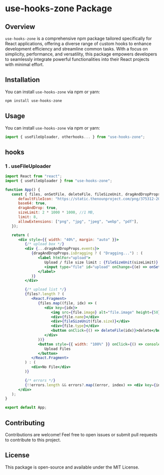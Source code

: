 # use-hooks-zone Package

## Overview

`use-hooks-zone` is a comprehensive npm package tailored specifically for React applications, offering a diverse range of custom hooks to enhance development efficiency and streamline common tasks. With a focus on simplicity, performance, and versatility, this package empowers developers to seamlessly integrate powerful functionalities into their React projects with minimal effort.

## Installation

You can install `use-hooks-zone` via npm or yarn:

```bash
npm install use-hooks-zone

```

## Usage

You can install `use-hooks-zone` via npm or yarn:

```jsx
import { useFileUploader, otherhooks... } from "use-hooks-zone";

```

## hooks

### 1 . useFileUploader

```jsx
import React from "react";
import { useFileUploader } from "use-hooks-zone";

function App() {
   const { files, onSetFile, deleteFile, fileSizeUnit, dragAndDropProps, errors, sizeLimit, allowExtensions } = useFileUploader({
      defaultFileIcon: "https://static.thenounproject.com/png/375312-200.png",
      base64: true,
      dragAndDrop: true,
      sizeLimit: 2 * 1000 * 1000, //1 MB,
      limit: 8,
      allowExtensions: ["png", "jpg", "jpeg", "webp", "pdf"],
   });

   return (
      <div style={{ width: "40%", margin: "auto" }}>
         {/* upload box */}
         <div {...dragAndDropProps.events}>
            {dragAndDropProps.isDragging ? ( "Dragging...") : (
               <label htmlFor="upload">
                  Upload / file size limit : {fileSizeUnit(sizeLimit)} / allow file : {allowExtensions.join(" , ")}
                  <input type="file" id="upload" onChange={(e) => onSetFile(e.target.files as FileList)} hidden />
               </label>
            )}
         </div>

         {/* upload list */}
         {files?.length ? (
            <React.Fragment>
               {files.map((file, idx) => (
                  <div key={idx}>
                     <img src={file.image} alt="file.image" height={50} width={50} />
                     <div>{file.name}</div>
                     <div>{fileSizeUnit(file.size)}</div>
                     <div>{file.type}</div>
                     <button onClick={() => deleteFile(idx)}>delete</button>
                  </div>
               ))}
               <button style={{ width: "100%" }} onClick={() => console.log(files)}>
                  Upload Files
               </button>
            </React.Fragment>
         ) : (
            <div>No File</div>
         )}

         {/* errors */}
         {!!errors.length && errors?.map((error, index) => <div key={index}>error : {error}</div>)}
      </div>
   );
}

export default App;

```

## Contributing

Contributions are welcome! Feel free to open issues or submit pull requests to contribute to this project.

## License

This package is open-source and available under the MIT License.

